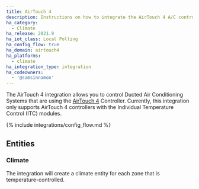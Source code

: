 ```yaml
---
title: AirTouch 4
description: Instructions on how to integrate the AirTouch 4 A/C controller into Home Assistant.
ha_category:
  - Climate
ha_release: 2021.9
ha_iot_class: Local Polling
ha_config_flow: true
ha_domain: airtouch4
ha_platforms:
  - climate
ha_integration_type: integration
ha_codeowners:
  - '@samsinnamon'
---
```


The AirTouch 4 integration allows you to control Ducted Air Conditioning Systems that are using the [AirTouch 4](https://www.airtouch.net.au/airtouch/airtouch-4/) Controller. Currently, this integration only supports AirTouch 4 controllers with the Individual Temperature Control (ITC) modules.

{% include integrations/config_flow.md %}

## Entities

### Climate

The integration will create a climate entity for each zone that is temperature-controlled.
